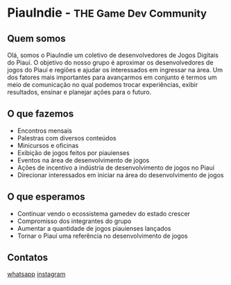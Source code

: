 # PiauIndie - <small>THE Game Dev Community</small>

## Quem somos
Olá, somos o PiauIndie um coletivo de desenvolvedores de Jogos Digitais do Piauí. O objetivo do nosso grupo é aproximar os desenvolvedores de jogos do Piauí e regiões e ajudar os interessados em ingressar na área. Um dos fatores mais importantes para avançarmos em conjunto é termos um meio de comunicação no qual podemos trocar experiências, exibir resultados, ensinar e planejar ações para o futuro.

## O que fazemos
* Encontros mensais
* Palestras com diversos conteúdos
* Minicursos e oficinas
* Exibição de jogos feitos por piauienses
* Eventos na área de desenvolvimento de jogos
* Ações de incentivo a indústria de desenvolvimento de jogos no Piauí
* Direcionar interessados em iniciar na área do desenvolvimento de jogos

## O que esperamos
* Continuar vendo o ecossistema gamedev do estado crescer
* Compromisso dos integrantes do grupo
* Aumentar a quantidade de jogos piauienses lançados
* Tornar o Piauí uma referência no desenvolvimento de jogos

## Contatos
[whatsapp](https://api.whatsapp.com/send?phone=5586994364878)
[instagram](https://www.instagram.com/piauindie/)
